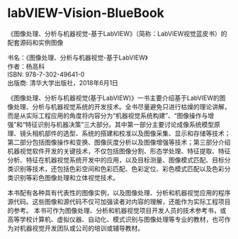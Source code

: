 # labVIEW-Vision-BlueBook
《图像处理、分析与机器视觉-基于LabVIEW》（简称：LabVIEW视觉蓝皮书）的配套源码和实例图像

书名：《图像处理、分析与机器视觉-基于LabVIEW》</br>
作者：杨高科</br>
ISBN: 978-7-302-49641-0</br>
出版商: 清华大学出版社，2018年6月1日</br>

《图像处理、分析与机器视觉(基于LabVIEW)》一书主要介绍基于LabVIEW的图像处理、分析与机器视觉系统的开发技术。全书尽量避免只进行枯燥的理论讲解，而是从实际工程应用的角度将内容分为“机器视觉系统构建”、“图像操作与增强”和“特征识别与机器决策”三大部分。其中第一部分主要讨论成像系统模型原理、镜头相机部件的选型、系统的搭建和校准以及图像采集、显示和存储等技术；第二部分包括图像操作和变换、图像灰度分析以及图像增强等技术；第三部分介绍机器视觉软件开发的关键技术，不仅包括图像分割、形态学处理、特征提取、特征分析、特征在机器视觉系统开发中的应用，以及目标测量、图像模式匹配、目标分类识别等技术，还包括色彩空间和色彩匹配、色彩定位、彩色模式匹配以及色彩分类识别等彩色图像处理和立体视觉技术。

本书配有各种具有代表性的图像实例，以及图像处理、分析和机器视觉应用的程序源代码。这些图像和源代码不仅可加强读者对内容的理解，还能作为实际工程项目的参考。
本书可作为图像处理、分析和机器视觉项目开发人员的技术参考书，或高等学校计算机、虚拟仪器、自动化、模式识别与图像处理等专业的教材，也可作为对机器视觉开发团队或公司的培训或辅导教材。

